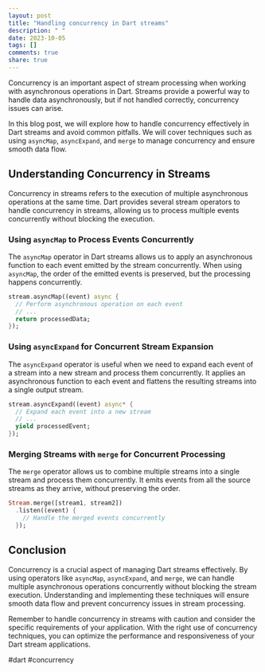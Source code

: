 ```yaml
---
layout: post
title: "Handling concurrency in Dart streams"
description: " "
date: 2023-10-05
tags: []
comments: true
share: true
---
```


Concurrency is an important aspect of stream processing when working with asynchronous operations in Dart. Streams provide a powerful way to handle data asynchronously, but if not handled correctly, concurrency issues can arise.

In this blog post, we will explore how to handle concurrency effectively in Dart streams and avoid common pitfalls. We will cover techniques such as using `asyncMap`, `asyncExpand`, and `merge` to manage concurrency and ensure smooth data flow.

## Understanding Concurrency in Streams

Concurrency in streams refers to the execution of multiple asynchronous operations at the same time. Dart provides several stream operators to handle concurrency in streams, allowing us to process multiple events concurrently without blocking the execution.

### Using `asyncMap` to Process Events Concurrently

The `asyncMap` operator in Dart streams allows us to apply an asynchronous function to each event emitted by the stream concurrently. When using `asyncMap`, the order of the emitted events is preserved, but the processing happens concurrently.

```dart
stream.asyncMap((event) async {
  // Perform asynchronous operation on each event
  // ...
  return processedData;
});
```

### Using `asyncExpand` for Concurrent Stream Expansion

The `asyncExpand` operator is useful when we need to expand each event of a stream into a new stream and process them concurrently. It applies an asynchronous function to each event and flattens the resulting streams into a single output stream.

```dart
stream.asyncExpand((event) async* {
  // Expand each event into a new stream
  // ...
  yield processedEvent;
});
```

### Merging Streams with `merge` for Concurrent Processing

The `merge` operator allows us to combine multiple streams into a single stream and process them concurrently. It emits events from all the source streams as they arrive, without preserving the order.

```dart
Stream.merge([stream1, stream2])
  .listen((event) {
    // Handle the merged events concurrently
  });
```

## Conclusion

Concurrency is a crucial aspect of managing Dart streams effectively. By using operators like `asyncMap`, `asyncExpand`, and `merge`, we can handle multiple asynchronous operations concurrently without blocking the stream execution. Understanding and implementing these techniques will ensure smooth data flow and prevent concurrency issues in stream processing.

Remember to handle concurrency in streams with caution and consider the specific requirements of your application. With the right use of concurrency techniques, you can optimize the performance and responsiveness of your Dart stream applications.

#dart #concurrency